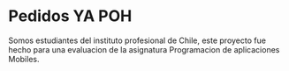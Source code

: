 

<h1>Pedidos YA POH</h1>

Somos estudiantes del instituto profesional de Chile, este proyecto fue hecho para una evaluacion de la asignatura
            Programacion de aplicaciones Mobiles.
            
